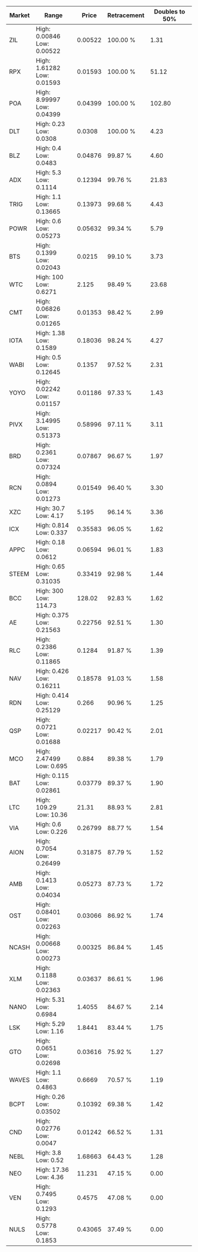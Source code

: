 | Market | Range | Price| Retracement | Doubles to 50% |
| --- | --- | --- | --- | --- |
| ZIL | High: 0.00846<br />Low: 0.00522 | 0.00522 | 100.00 % | 1.31 |
| RPX | High: 1.61282<br />Low: 0.01593 | 0.01593 | 100.00 % | 51.12 |
| POA | High: 8.99997<br />Low: 0.04399 | 0.04399 | 100.00 % | 102.80 |
| DLT | High: 0.23<br />Low: 0.0308 | 0.0308 | 100.00 % | 4.23 |
| BLZ | High: 0.4<br />Low: 0.0483 | 0.04876 | 99.87 % | 4.60 |
| ADX | High: 5.3<br />Low: 0.1114 | 0.12394 | 99.76 % | 21.83 |
| TRIG | High: 1.1<br />Low: 0.13665 | 0.13973 | 99.68 % | 4.43 |
| POWR | High: 0.6<br />Low: 0.05273 | 0.05632 | 99.34 % | 5.79 |
| BTS | High: 0.1399<br />Low: 0.02043 | 0.0215 | 99.10 % | 3.73 |
| WTC | High: 100<br />Low: 0.6271 | 2.125 | 98.49 % | 23.68 |
| CMT | High: 0.06826<br />Low: 0.01265 | 0.01353 | 98.42 % | 2.99 |
| IOTA | High: 1.38<br />Low: 0.1589 | 0.18036 | 98.24 % | 4.27 |
| WABI | High: 0.5<br />Low: 0.12645 | 0.1357 | 97.52 % | 2.31 |
| YOYO | High: 0.02242<br />Low: 0.01157 | 0.01186 | 97.33 % | 1.43 |
| PIVX | High: 3.14995<br />Low: 0.51373 | 0.58996 | 97.11 % | 3.11 |
| BRD | High: 0.2361<br />Low: 0.07324 | 0.07867 | 96.67 % | 1.97 |
| RCN | High: 0.0894<br />Low: 0.01273 | 0.01549 | 96.40 % | 3.30 |
| XZC | High: 30.7<br />Low: 4.17 | 5.195 | 96.14 % | 3.36 |
| ICX | High: 0.814<br />Low: 0.337 | 0.35583 | 96.05 % | 1.62 |
| APPC | High: 0.18<br />Low: 0.0612 | 0.06594 | 96.01 % | 1.83 |
| STEEM | High: 0.65<br />Low: 0.31035 | 0.33419 | 92.98 % | 1.44 |
| BCC | High: 300<br />Low: 114.73 | 128.02 | 92.83 % | 1.62 |
| AE | High: 0.375<br />Low: 0.21563 | 0.22756 | 92.51 % | 1.30 |
| RLC | High: 0.2386<br />Low: 0.11865 | 0.1284 | 91.87 % | 1.39 |
| NAV | High: 0.426<br />Low: 0.16211 | 0.18578 | 91.03 % | 1.58 |
| RDN | High: 0.414<br />Low: 0.25129 | 0.266 | 90.96 % | 1.25 |
| QSP | High: 0.0721<br />Low: 0.01688 | 0.02217 | 90.42 % | 2.01 |
| MCO | High: 2.47499<br />Low: 0.695 | 0.884 | 89.38 % | 1.79 |
| BAT | High: 0.115<br />Low: 0.02861 | 0.03779 | 89.37 % | 1.90 |
| LTC | High: 109.29<br />Low: 10.36 | 21.31 | 88.93 % | 2.81 |
| VIA | High: 0.6<br />Low: 0.226 | 0.26799 | 88.77 % | 1.54 |
| AION | High: 0.7054<br />Low: 0.26499 | 0.31875 | 87.79 % | 1.52 |
| AMB | High: 0.1413<br />Low: 0.04034 | 0.05273 | 87.73 % | 1.72 |
| OST | High: 0.08401<br />Low: 0.02263 | 0.03066 | 86.92 % | 1.74 |
| NCASH | High: 0.00668<br />Low: 0.00273 | 0.00325 | 86.84 % | 1.45 |
| XLM | High: 0.1188<br />Low: 0.02363 | 0.03637 | 86.61 % | 1.96 |
| NANO | High: 5.31<br />Low: 0.6984 | 1.4055 | 84.67 % | 2.14 |
| LSK | High: 5.29<br />Low: 1.16 | 1.8441 | 83.44 % | 1.75 |
| GTO | High: 0.0651<br />Low: 0.02698 | 0.03616 | 75.92 % | 1.27 |
| WAVES | High: 1.1<br />Low: 0.4863 | 0.6669 | 70.57 % | 1.19 |
| BCPT | High: 0.26<br />Low: 0.03502 | 0.10392 | 69.38 % | 1.42 |
| CND | High: 0.02776<br />Low: 0.0047 | 0.01242 | 66.52 % | 1.31 |
| NEBL | High: 3.8<br />Low: 0.52 | 1.68663 | 64.43 % | 1.28 |
| NEO | High: 17.36<br />Low: 4.36 | 11.231 | 47.15 % | 0.00 |
| VEN | High: 0.7495<br />Low: 0.1293 | 0.4575 | 47.08 % | 0.00 |
| NULS | High: 0.5778<br />Low: 0.1853 | 0.43065 | 37.49 % | 0.00 |

